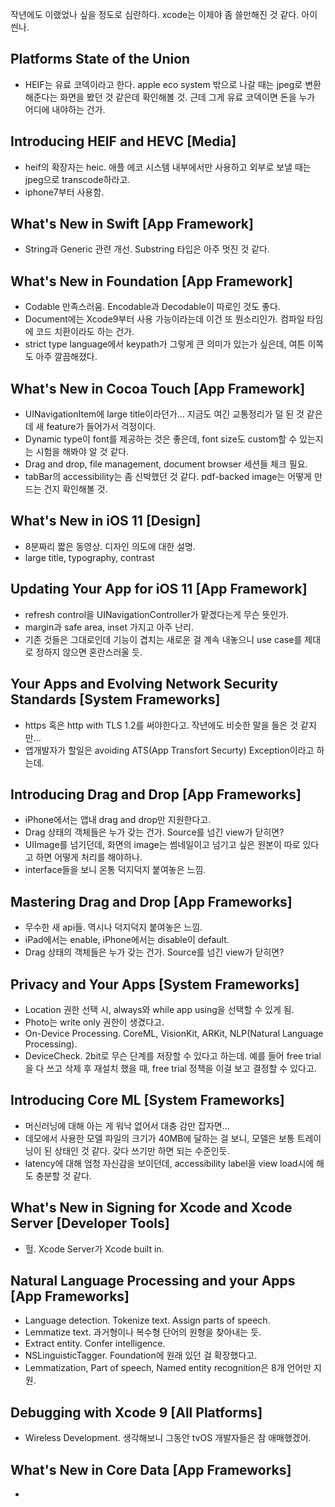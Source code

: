 작년에도 이랬었나 싶을 정도로 심란하다. xcode는 이제야 좀 쓸만해진 것 같다. 아이 씐나.

## Platforms State of the Union
- HEIF는 유료 코덱이라고 한다. apple eco system 밖으로 나갈 때는 jpeg로 변환해준다는 화면을 봤던 것 같은데 확인해볼 것. 근데 그게 유료 코덱이면 돈을 누가 어디에 내야하는 건가.

## Introducing HEIF and HEVC [Media]
- heif의 확장자는 heic. 애플 에코 시스템 내부에서만 사용하고 외부로 보낼 때는 jpeg으로 transcode하라고.
- iphone7부터 사용함.

## What's New in Swift [App Framework]
- String과 Generic 관련 개선. Substring 타입은 아주 멋진 것 같다.

## What's New in Foundation [App Framework]
- Codable 만족스러움. Encodable과 Decodable이 따로인 것도 좋다.
- Document에는 Xcode9부터 사용 가능이라는데 이건 또 뭔소리인가. 컴파일 타임에 코드 치환이라도 하는 건가.
- strict type language에서 keypath가 그렇게 큰 의미가 있는가 싶은데, 여튼 이쪽도 아주 깔끔해졌다.

## What's New in Cocoa Touch [App Framework]
- UINavigationItem에 large title이라던가... 지금도 여긴 교통정리가 덜 된 것 같은데 새 feature가 들어가서 걱정이다.
- Dynamic type이 font를 제공하는 것은 좋은데, font size도 custom할 수 있는지는 시험을 해봐야 알 것 같다.
- Drag and drop, file management, document browser 세션들 체크 필요.
- tabBar의 accessibility는 좀 신박했던 것 같다. pdf-backed image는 어떻게 만드는 건지 확인해볼 것.

## What's New in iOS 11 [Design]
- 8분짜리 짧은 동영상. 디자인 의도에 대한 설명.
- large title, typography, contrast

## Updating Your App for iOS 11 [App Framework]
- refresh control을 UINavigationController가 맡겠다는게 무슨 뜻인가.
- margin과 safe area, inset 가지고 아주 난리.
- 기존 것들은 그대로인데 기능이 겹치는 새로운 걸 계속 내놓으니 use case를 제대로 정하지 않으면 혼란스러울 듯.

## Your Apps and Evolving Network Security Standards [System Frameworks]
- https 혹은 http with TLS 1.2를 써야한다고. 작년에도 비슷한 말을 들은 것 같지만...
- 앱개발자가 할일은 avoiding ATS(App Transfort Securty) Exception이라고 하는데.

## Introducing Drag and Drop [App Frameworks]
- iPhone에서는 앱내 drag and drop만 지원한다고.
- Drag 상태의 객체들은 누가 갖는 건가. Source를 넘긴 view가 닫히면?
- UIImage를 넘기던데, 화면의 image는 썸네일이고 넘기고 싶은 원본이 따로 있다고 하면 어떻게 처리를 해야하나.
- interface들을 보니 온통 덕지덕지 붙여놓은 느낌.

## Mastering Drag and Drop [App Frameworks]
- 무수한 새 api들. 역시나 덕지덕지 붙여놓은 느낌.
- iPad에서는 enable, iPhone에서는 disable이 default.
- Drag 상태의 객체들은 누가 갖는 건가. Source를 넘긴 view가 닫히면?

## Privacy and Your Apps [System Frameworks]
- Location 권한 선택 시, always와 while app using을 선택할 수 있게 됨.
- Photo는 write only 권한이 생겼다고.
- On-Device Processing. CoreML, VisionKit, ARKit, NLP(Natural Language Processing).
- DeviceCheck. 2bit로 무슨 단계를 저장할 수 있다고 하는데. 예를 들어 free trial을 다 쓰고 삭제 후 재설치 했을 때, free trial 정책을 이걸 보고 결정할 수 있다고.

## Introducing Core ML [System Frameworks]
- 머신러닝에 대해 아는 게 워낙 없어서 대충 감만 잡자면...
- 데모에서 사용한 모델 파일의 크기가 40MB에 달하는 걸 보니, 모델은 보통 트레이닝이 된 상태인 것 같다. 갖다 쓰기만 하면 되는 수준인듯.
- latency에 대해 엄청 자신감을 보이던데, accessibility label을 view load시에 해도 충분할 것 같다.

## What's New in Signing for Xcode and Xcode Server [Developer Tools]
- 헐. Xcode Server가 Xcode built in.

## Natural Language Processing and your Apps [App Frameworks]
- Language detection. Tokenize text. Assign parts of speech. 
- Lemmatize text. 과거형이나 복수형 단어의 원형을 찾아내는 듯.
- Extract entity. Confer intelligence.
- NSLinguisticTagger. Foundation에 원래 있던 걸 확장했다고.
- Lemmatization, Part of speech, Named entity recognition은 8개 언어만 지원.

## Debugging with Xcode 9 [All Platforms]
- Wireless Development. 생각해보니 그동안 tvOS 개발자들은 참 애매했겠어.

## What's New in Core Data [App Frameworks]
- 
